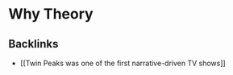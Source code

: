 # Why Theory



<a id="org59a3cc5"></a>

## Backlinks

-   [[Twin Peaks was one of the first narrative-driven TV shows]]
